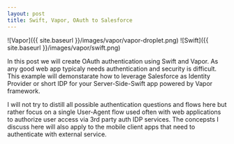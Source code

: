 ```yaml
---
layout: post
title: Swift, Vapor, OAuth to Salesforce
---
```

![Vapor]({{ site.baseurl }}/images/vapor/vapor-droplet.png) ![Swift]({{ site.baseurl }}/images/vapor/swift.png)

In this post we will create OAuth authentication using Swift and Vapor. As any good web app typicaly needs authentication and security is difficult. This example will demonstarate how to leverage Salesforce as Identity Provider or short IDP for your Server-Side-Swift app powered by Vapor framework.

I will not try to distill all possible authentication questions and flows here but rather focus on a single User-Agent flow used often with web applications to authorize user access via 3rd party auth IDP services. The concepsts I discuss here will also apply to the mobile client apps that need to authenticate with external service.